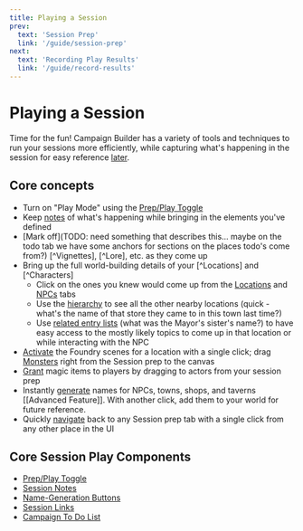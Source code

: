 ```yaml
---
title: Playing a Session
prev: 
  text: 'Session Prep'
  link: '/guide/session-prep'
next: 
  text: 'Recording Play Results'
  link: '/guide/record-results'
---
```


# Playing a Session
Time for the fun!  Campaign Builder has a variety of tools and techniques to run your sessions more efficiently, while capturing what's happening in the session for easy reference [later](/guide/record-results).

## Core concepts
* Turn on "Play Mode" using the [Prep/Play Toggle](/reference/navigation/prep-play)
* Keep [notes](/reference/playing/content/session/notes) of what's happening while bringing in the elements you've defined
* [Mark off](TODO: need something that describes this... maybe on the todo tab we have some anchors for sections on the places todo's come from?) [^Vignettes], [^Lore], etc. as they come up
* Bring up the full world-building details of your [^Locations] and [^Characters]
  * Click on the ones you knew would come up from the [Locations](/reference/playing/content/session/locations) and [NPCs](/reference/playing/content/session/npcs) tabs
  * Use the [hierarchy](/reference/navigation/sidebar#hierarchies) to see all the other nearby locations    (quick - what's the name of that store they came to in this town last time?) 
  * Use [related entry lists](/reference/world-building/content/entry/relationships) (what was the Mayor's sister's name?) to have easy access to the mostly likely topics to come up in that location or while interacting with the NPC
* [Activate](/reference/world-building/content/location#scenes) the Foundry scenes for a location with a single click; drag [Monsters](/reference/playing/content/session/monsters) right from the Session prep to the canvas
* [Grant](/reference/playing/content/session/magic-items) magic items to players by dragging to actors from your session prep
* Instantly [generate](/reference/navigation/name-generation) names for NPCs, towns, shops, and taverns [[Advanced Feature]]. With another click, add them to your world for future reference.
* Quickly [navigate](/reference/navigation/session-links) back to any Session prep tab with a single click from any other place in the UI

## Core Session Play Components
* [Prep/Play Toggle](/reference/navigation/prep-play)
* [Session Notes](/reference/playing/content/session/notes)
* [Name-Generation Buttons](/reference/navigation/name-generation)
* [Session Links](/reference/navigation/session-links)
* [Campaign To Do List](/reference/playing/content/campaign/todos)


<!-- # Playing a Session

The module provides several features to help you run your game smoothly.

## Session Management

During a session:
1. Open the Campaign Planning tab

2. Select the current session

3. Use the various tabs to access your prepared content

4. Mark elements as "used" or "revealed" as appropriate

## Quick Access

The module provides quick access to:
- Foundry Scenes linked to your Locations
- Foundry Actors linked to your Characters
- Foundry Items linked to your magic items

Simply click the appropriate icon next to an element to access it. Context menus are also available for additional options.

## Note Taking

You can take notes during the session:
1. In your session, click the "Notes" tab

2. Enter your notes

3. Click "Save"

Entering play mode will (assuming you have the setting turned on in Module Settings) automatically open a separate window
that is tied to the notes of the current session.  This can make it easier to take quick notes without needing to change your tab, etc.
inside the main window.  

Changes in one spot will be reflected in the other when you save. -->

<!-- - [Running Your Session](session-play/index.md)
- [Managing Content During Gameplay](session-play/gameplay-management.md)
- [Tracking Session Progress](session-play/progress-tracking.md)
- [Real-Time Content Creation](session-play/realtime-content.md)
- [Post-Session Activities](session-play/post-session.md) -->
